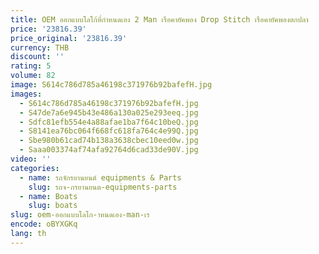 ```yaml
---
title: OEM ออกแบบโลโก้ที่กําหนดเอง 2 Man เรือคายัคพอง Drop Stitch เรือคายัคพองตกปลา
price: '23816.39'
price_original: '23816.39'
currency: THB
discount: ''
rating: 5
volume: 82
image: S614c786d785a46198c371976b92bafefH.jpg
images:
  - S614c786d785a46198c371976b92bafefH.jpg
  - S47de7a6e945b43e486a130a025e293eeq.jpg
  - Sdfc81efb554e4a88afae1ba7f64c10beQ.jpg
  - S8141ea76bc064f668fc618fa764c4e99Q.jpg
  - Sbe980b61cad74b138a3638cbec10eed0w.jpg
  - Saaa003374af74afa92764d6cad33de90V.jpg
video: ''
categories:
  - name: รถจักรยานยนต์ equipments & Parts
    slug: รถจ-กรยานยนต-equipments-parts
  - name: Boats
    slug: boats
slug: oem-ออกแบบโลโก-าหนดเอง-man-เร
encode: oBYXGKq
lang: th
---
```

  